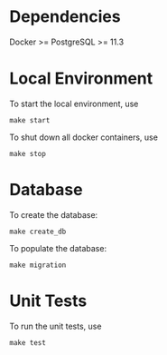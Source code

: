 # Dependencies

Docker >= 
PostgreSQL >= 11.3

# Local Environment

To start the local environment, use

```
make start
```

To shut down all docker containers, use

```
make stop
```


# Database

To create the database:
```
make create_db
```

To populate the database:
```
make migration
```

# Unit Tests

To run the unit tests, use

```
make test
```


